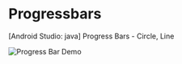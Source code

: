 # Progressbars
[Android Studio: java] Progress Bars - Circle, Line

![Progress Bar Demo](https://2mfreedom.com/demo_android_java/progressbars.gif)
